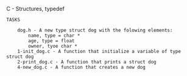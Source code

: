 C - Structures, typedef

	TASKS

		dog.h - A new type struct dog with the folowing elements:
			name, type = char *
			age, type = float
			owner, tyoe char *
		1-init_dog.c - A function that initialize a variable of type struct dog
		2-print_dog.c - A function that prints a struct dog
		4-new_dog.c - A function that creates a new dog
